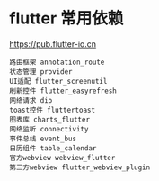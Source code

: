 # flutter 常用依赖

https://pub.flutter-io.cn

```
路由框架 annotation_route
状态管理 provider
UI适配 flutter_screenutil
刷新控件 flutter_easyrefresh
网络请求 dio
toast控件 fluttertoast
图表库 charts_flutter
网络监听 connectivity
事件总线 event_bus
日历组件 table_calendar
官方webview webview_flutter
第三方webview flutter_webview_plugin
```